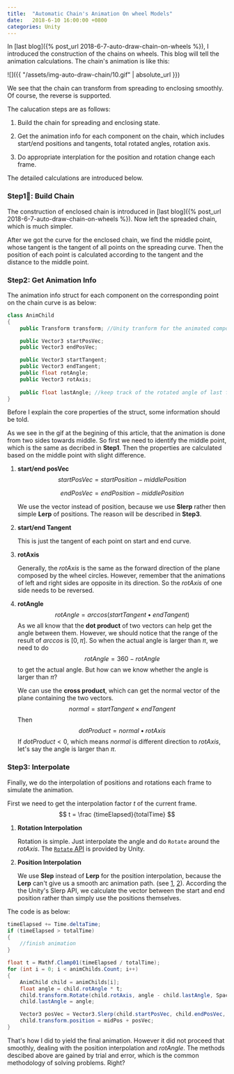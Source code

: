 ```yaml
---
title:  "Automatic Chain's Animation On wheel Models"
date:   2018-6-10 16:00:00 +0800
categories: Unity
---
```




In [last blog]({% post_url 2018-6-7-auto-draw-chain-on-wheels %}), I introduced the construction of the chains on wheels. This blog will tell the animation calculations. The chain's animation is like this: 

![]({{ "/assets/img-auto-draw-chain/10.gif" | absolute_url }})

We see that the chain can transform from spreading to enclosing smoothly. Of course, the reverse is supported. 

The calucation steps are as follows:

1. Build the chain for spreading and enclosing state.
2. Get the animation info for each component on the chain, which includes start/end positions and tangents, total rotated angles, rotation axis.

3. Do appropriate interplation for the position and rotation change each frame.

The detailed calculations are introduced below.



### Step1: Build Chain

The construction of enclosed chain is introduced in [last blog]({% post_url 2018-6-7-auto-draw-chain-on-wheels %}). Now left the spreaded chain, which is much simpler.

After we got the curve for the enclosed chain, we find the middle point, whose tangent is the tangent of all points on the spreading curve. Then the position of each point is calculated according to the tangent and the distance to the middle point.



### Step2: Get Animation Info

The animation info struct for each component on the corresponding point on the chain curve is as below:

```c#
class AnimChild
{
    public Transform transform;	//Unity tranform for the animated component

    public Vector3 startPosVec;
    public Vector3 endPosVec;

    public Vector3 startTangent;
    public Vector3 endTangent;
    public float rotAngle;
    public Vector3 rotAxis;
  
    public float lastAngle; //keep track of the rotated angle of last frame
}
```

Before I explain the core properties of the struct, some information should be told. 

As we see in the gif at the begining of this article, that the animation is done from two sides towards middle. So first we need to identify the middle point, which is the same as decribed in **Step1**. Then the properties are calculated based on the middle point with slight difference. 

1. **start/end posVec**
   $$
   startPosVec = startPosition - middlePosition
   $$

   $$
   endPosVec = endPosition - middlePosition
   $$

   We use the vector instead of position, because we use **Slerp** rather then simple **Lerp** of positions. The reason will be described in **Step3**. 

2. **start/end Tangent**

   This is just the tangent of each point on start and end curve. 

3. **rotAxis**

   Generally, the $rotAxis$ is the same as the forward direction of the plane composed by the wheel circles.   However, remember that the animations of left and right sides are opposite in its direction. So the $rotAxis$ of one side needs to be reversed. 

4. **rotAngle**
   $$
   rotAngle = arccos(startTangent \bullet endTangent)
   $$
   As we all know that the **dot product** of two vectors can help get the angle between them. However, we should notice that the range of the result of $arccos$ is $[0, \pi]$. So when the actual angle is larger than $\pi$, we need to do 
   $$
   rotAngle = 360 - rotAngle
   $$
   to get the actual angle. But how can we know whether the angle is larger than $\pi$?

   We can use the **cross product**, which can get the normal vector of the plane containing the two vectors.
   $$
   normal = startTangent \times endTangent
   $$
   Then 
   $$
   dotProduct = normal \bullet rotAxis
   $$
   If $dotProduct < 0$, which means $normal$ is different direction to $rotAxis$, let's say the angle is larger than $\pi$.



### Step3: Interpolate

Finally, we do the interpolation of positions and rotations each frame to simulate the animation. 

First we need to get the interpolation factor $t$ of the current frame.
$$
t = \frac {timeElapsed}{totalTime}
$$

1. **Rotation Interpolation**

   Rotation is simple. Just interpolate the angle and do `Rotate` around the $rotAxis$. The [`Rotate` API](https://docs.unity3d.com/ScriptReference/Transform.Rotate.html) is provided by Unity.

2. **Position Interpolation**

   We use **Slep** instead of **Lerp** for the position interpolation, because the **Lerp** can't give us a smooth arc animation path. (see [1](https://en.wikipedia.org/wiki/Slerp), [2](https://docs.unity3d.com/ScriptReference/Vector3.Slerp.html)). According the the Unity's Slerp API, we calculate the vector between the start and end position rather than simply use the positions themselves.

The code is as below:

```c#
timeElapsed += Time.deltaTime;
if (timeElapsed > totalTime)
{
	//finish animation
}

float t = Mathf.Clamp01(timeElapsed / totalTime);
for (int i = 0; i < animChilds.Count; i++)
{
    AnimChild child = animChilds[i];
    float angle = child.rotAngle * t;
    child.transform.Rotate(child.rotAxis, angle - child.lastAngle, Space.World);
    child.lastAngle = angle;

    Vector3 posVec = Vector3.Slerp(child.startPosVec, child.endPosVec, t);
    child.transform.position = midPos + posVec;
}   
```



That's how I did to yield the final animation. However it did not proceed that smoothly, dealing with the position interpolation and $rotAngle$. The methods descibed above are gained by trial and error, which is the common methodology of solving problems. Right?